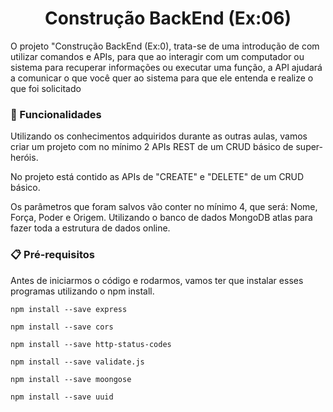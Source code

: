 <h1 align="center">
Construção BackEnd (Ex:06)
</h1>

<p>
O projeto "Construção BackEnd (Ex:0), trata-se de uma introdução de com utilizar comandos e APIs, para que ao interagir com um computador ou sistema para recuperar informações ou executar uma função, 
a API ajudará a comunicar o que você quer ao sistema para que ele entenda e realize o que foi solicitado
</p>

### 🚀 Funcionalidades

<p>
Utilizando os conhecimentos adquiridos durante as outras aulas, vamos criar um projeto com no mínimo 2 APIs REST de um CRUD básico de super-heróis.
</p>
<p>
No projeto está contido as APIs de "CREATE" e "DELETE" de um CRUD básico.
</p>
<p>
Os parâmetros que foram salvos vão conter no mínimo 4, que será: Nome, Força, Poder e Origem.
Utilizando o banco de dados MongoDB atlas para fazer toda a estrutura de dados online. 
</p>

### 📋 Pré-requisitos

<p>
Antes de iniciarmos o código e rodarmos, vamos ter que instalar esses programas utilizando o npm install.
</p>

```
npm install --save express
```
```
npm install --save cors
```
```
npm install --save http-status-codes
```
```
npm install --save validate.js
```
```
npm install --save moongose
```
```
npm install --save uuid
```